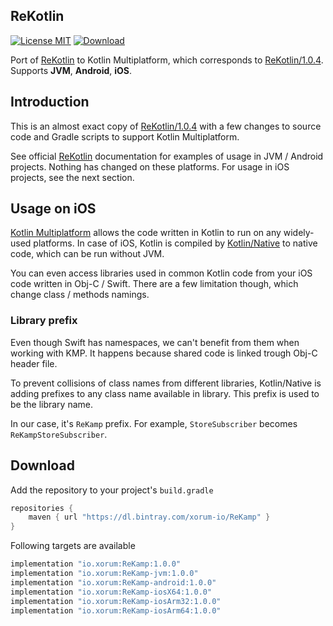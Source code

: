 ## ReKotlin

[![License MIT](https://img.shields.io/badge/license-MIT-blue.svg?style=flat-square)](https://github.com/ReSwift/ReSwift/blob/master/LICENSE.md)
[ ![Download](https://api.bintray.com/packages/xorum-io/ReKamp/ReKamp/images/download.svg?version=1.0.0) ](https://bintray.com/xorum-io/ReKamp/ReKamp/1.0.0/link)

Port of [ReKotlin](https://github.com/ReKotlin/ReKotlin) to Kotlin Multiplatform, which corresponds to [ReKotlin/1.0.4](https://github.com/ReKotlin/ReKotlin/releases/tag/1.0.4). Supports **JVM**, **Android**, **iOS**.

## Introduction

This is an almost exact copy of [ReKotlin/1.0.4](https://github.com/ReKotlin/ReKotlin/releases/tag/1.0.4) with a few changes to source code and Gradle scripts to support Kotlin Multiplatform.

See official [ReKotlin](https://github.com/ReKotlin/ReKotlin) documentation for examples of usage in JVM / Android projects. Nothing has changed on these platforms. For usage in iOS projects, see the next section.

## Usage on iOS

[Kotlin Multiplatform](https://kotlinlang.org/docs/reference/multiplatform.html) allows the code written in Kotlin to run on any widely-used platforms. In case of iOS, Kotlin is compiled by [Kotlin/Native](https://kotlinlang.org/docs/reference/native-overview.html) to native code, which can be run without JVM.

You can even access libraries used in common Kotlin code from your iOS code written in Obj-C / Swift. There are a few limitation though, which change class / methods namings.

### Library prefix

Even though Swift has namespaces, we can't benefit from them when working with KMP. It happens because shared code is linked trough Obj-C header file.

To prevent collisions of class names from different libraries, Kotlin/Native is adding prefixes to any class name available in library. This prefix is used to be the library name.

In our case, it's `ReKamp` prefix. For example, `StoreSubscriber` becomes `ReKampStoreSubscriber`.

## Download

Add the repository to your project's `build.gradle`
```groovy
repositories {
    maven { url "https://dl.bintray.com/xorum-io/ReKamp" }
}
```

Following targets are available
```groovy
implementation "io.xorum:ReKamp:1.0.0"
implementation "io.xorum:ReKamp-jvm:1.0.0"
implementation "io.xorum:ReKamp-android:1.0.0"
implementation "io.xorum:ReKamp-iosX64:1.0.0"
implementation "io.xorum:ReKamp-iosArm32:1.0.0"
implementation "io.xorum:ReKamp-iosArm64:1.0.0"
```
